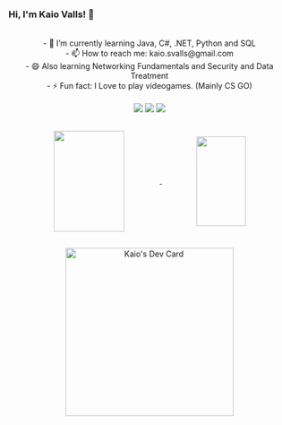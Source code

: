 ### Hi, I'm Kaio Valls! 👋



 <div align="center">
   </br>
- 🌱 I’m currently learning Java, C#, .NET, Python and SQL
  </br>
- 📫 How to reach me: kaio.svalls@gmail.com

  </br>
- 😄 Also learning Networking Fundamentals and Security and Data Treatment 
</br>
- ⚡ Fun fact: I Love to play videogames. (Mainly CS GO)</br>
<br>
  </div>
<div align="center"> 
  <a href="https://instagram.com/kaio_valls" target="_blank"><img src="https://img.shields.io/badge/-Instagram-%23E4405F?style=for-the-badge&logo=instagram&logoColor=white" target="_blank"></a>
  <a href = "mailto:kaio.svalls@gmail.com"><img src="https://img.shields.io/badge/-Gmail-%23333?style=for-the-badge&logo=gmail&logoColor=white" target="_blank"></a>
  <a href="https://www.linkedin.com/in/kaio-valls-124431198/" target="_blank"><img src="https://img.shields.io/badge/-LinkedIn-%230077B5?style=for-the-badge&logo=linkedin&logoColor=white" target="_blank"></a> 
 </div>

##
<div align="center">
  <a href="https://github.com/KaioValls">
  <img align="center" width="50%" height="180em" src="https://github-readme-stats.vercel.app/api?username=KaioValls&show_icons=true&theme=tokyonight&include_all_commits=true&count_private=true"/>
  <img align="center" width="42%" height="160em"  src="https://github-readme-stats.vercel.app/api/top-langs/?username=kaiovalls&layout=compact&theme=tokyonight&include_all_commits=true"/>
</div>

##
<div  align="center">
 <a href="https://app.daily.dev/KaioValls"><img src="https://api.daily.dev/devcards/486feb81c12f4871bcdd0a777a771f05.png?r=ccg" width="300" alt="Kaio's Dev Card"/></a>
  </div>
  


